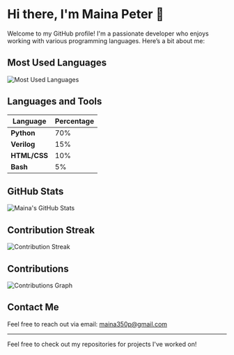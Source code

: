 # Hi there, I'm Maina Peter 👋

Welcome to my GitHub profile! I'm a passionate developer who enjoys working with various programming languages. Here’s a bit about me:

## Most Used Languages

![Most Used Languages](https://github-readme-stats.vercel.app/api/top-langs/?username=pierretfie&layout=compact&theme=radical)

## Languages and Tools

| Language     | Percentage |
|--------------|------------|
| **Python**   | 70%        |
| **Verilog**  | 15%        |
| **HTML/CSS** | 10%        |
| **Bash**     | 5%         |

## GitHub Stats

![Maina's GitHub Stats](https://github-readme-stats.vercel.app/api?username=pierretfie&show_icons=true&theme=radical)

## Contribution Streak

![Contribution Streak](https://github-readme-streak-stats.herokuapp.com/?user=pierretfie&theme=radical)

## Contributions

![Contributions Graph](https://github-readme-activity-graph.cyclic.app/graph?username=pierretfie&theme=radical)

## Contact Me

Feel free to reach out via email: [maina350p@gmail.com](mailto:maina350p@gmail.com)

---

Feel free to check out my repositories for projects I've worked on!
